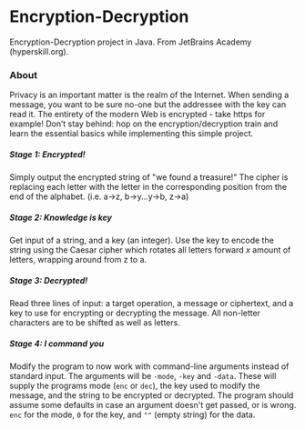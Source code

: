 # Encryption-Decryption
Encryption-Decryption project in Java. From JetBrains Academy (hyperskill.org).

### About
Privacy is an important matter is the realm of the Internet. When sending a message, you want to be sure no-one but
the addressee with the key can read it. The entirety of the modern Web is encrypted - take https for example! Don’t stay
behind: hop on the encryption/decryption train and learn the essential basics while implementing this simple project.

##### Stage 1: Encrypted!
Simply output the encrypted string of "we found a treasure!" The cipher is replacing each letter with the letter in the
corresponding position from the end of the alphabet. (i.e. a->z, b->y...y->b, z->a)

##### Stage 2: Knowledge is key
Get input of a string, and a key (an integer). Use the key to encode the string using the Caesar cipher which rotates all
letters forward _x_ amount of letters, wrapping around from z to a.

##### Stage 3: Decrypted!
Read three lines of input: a target operation, a message or ciphertext, and a key to use for encrypting or decrypting the 
message. All non-letter characters are to be shifted as well as letters.

##### Stage 4: I command you
Modify the program to now work with command-line arguments instead of standard input. The arguments will be `-mode`,
`-key` and `-data`. These will supply the programs mode (`enc` or `dec`), the key used to modify the message, and the
string to be encrypted or decrypted. The program should assume some defaults in case an argument doesn't get passed, or
is wrong. `enc` for the mode, `0` for the key, and `""` (empty string) for the data.